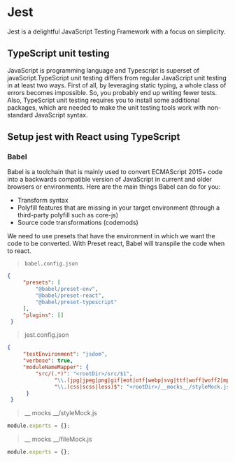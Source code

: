 # Jest

Jest is a delightful JavaScript Testing Framework with a focus on simplicity.

## TypeScript unit testing

JavaScript is programming language and Typescript is superset of javaScript.TypeScript unit testing differs from regular JavaScript unit testing in at least two ways. First of all, by leveraging static typing, a whole class of errors becomes impossible. So, you probably end up writing fewer tests. Also, TypeScript unit testing requires you to install some additional packages, which are needed to make the unit testing tools work with non-standard JavaScript syntax.

## Setup jest with React using TypeScript 

### Babel

Babel is a toolchain that is mainly used to convert ECMAScript 2015+ code into a backwards compatible version of JavaScript in current and older browsers or environments. Here are the main things Babel can do for you:

- Transform syntax
- Polyfill features that are missing in your target environment (through a third-party polyfill such as core-js)
- Source code transformations (codemods)

We need to use presets that have the environment in which we want the code to be converted. With Preset react, Babel will transpile the code when to react.

> `babel.config.json`

```json
{
     "presets": [
         "@babel/preset-env", 
         "@babel/preset-react", 
         "@babel/preset-typescript"
     ],
     "plugins": []
 }
```

> jest.config.json

```json
{
     "testEnvironment": "jsdom",
     "verbose": true,
     "moduleNameMapper": {
         "src/(.*)": "<rootDir>/src/$1",
               "\\.(jpg|jpeg|png|gif|eot|otf|webp|svg|ttf|woff|woff2|mp4|webm|wav|mp3|m4a|aac|oga)$": "<rootDir>/__mocks__/fileMock.js",
               "\\.(css|scss|less)$": "<rootDir>/__mocks__/styleMock.js"
      }
 }
```

> __ mocks __/styleMock.js

```js
module.exports = {};
```

> __ mocks __/fileMock.js

```js
module.exports = {};
```
